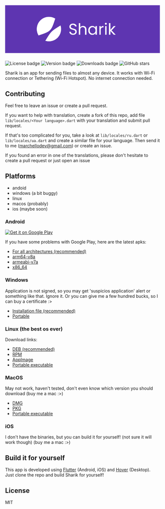 # ![App logo]
![License badge]
![Version badge]
![Downloads badge]
![GitHub stars](https://img.shields.io/github/stars/marchellodev/sharik?style=social)

Sharik is an app for sending files to almost any device. It works with Wi-Fi connection or Tethering (Wi-Fi Hotspot). No internet connection needed.

## Contributing
Feel free to leave an issue or create a pull request.

If you want to help with translation, create a fork of this repo, add file `lib/locales/<Your language>.dart` with your translation and submit pull request.

If that's too complicated for you, take a look at `lib/locales/ru.dart` or `lib/locales/ua.dart` and create a similar file for your language. Then send it to me ([marchellodev@gmail.com](mailto:marchellodev@gmail.com)) or create an issue.

If you found an error in one of the translations, please don't hesitate to create a pull request or just open an issue

## Platforms
- andoid
- windows (a bit buggy)
- linux
- macos (probably)
- ios (maybe soon)


### Android
<a href='https://play.google.com/store/apps/details?id=dev.marchello.sharik&pcampaignid=pcampaignidMKT-Other-global-all-co-prtnr-py-PartBadge-Mar2515-1'><img alt='Get it on Google Play' src='https://play.google.com/intl/en_us/badges/static/images/badges/en_badge_web_generic.png' width="200"/></a>

If you have some problems with Google Play, here are the latest apks:
- [For all architectures (recommended)](https://github.com/marchellodev/sharik/releases/download/v2.0.0/sharik_v2_android.apk)
- [arm64-v8a](https://github.com/marchellodev/sharik/releases/download/v2.0.0/sharik_v2_android_arm64_v8a.apk)
- [armeabi-v7a](https://github.com/marchellodev/sharik/releases/download/v2.0.0/sharik_v2_android_armeabi_v7a.apk)
- [x86_64](https://github.com/marchellodev/sharik/releases/download/v2.0.0/sharik_v2_android_x86_64.apk)


### Windows
Application is not signed, so you may get 'suspicios application' alert or something like that. Ignore it. Or you can give me a few hundred bucks, so I can buy a certificate :>

- [Installation file (recommended)](https://github.com/marchellodev/sharik/releases/download/v2.0.0/sharik_v2_windows.msi)
- [Portable](https://github.com/marchellodev/sharik/releases/download/v2.0.0/sharik_v2_windows.zip)



### Linux (the best os ever)
Download links:
- [DEB (recommended)](https://github.com/marchellodev/sharik/releases/download/v2.0.0/sharik_v2_linux.deb)
- [RPM](https://github.com/marchellodev/sharik/releases/download/v2.0.0/sharik_v2_linux.rpm)
- [AppImage](https://github.com/marchellodev/sharik/releases/download/v2.0.0/sharik_v2_linux.AppImage)
- [Portable executable](https://github.com/marchellodev/sharik/releases/download/v2.0.0/sharik_v2_linux.zip)


### MacOS
May not work, haven't tested, don't even know which version you should download (buy me a mac :>)

- [DMG](https://github.com/marchellodev/sharik/releases/download/v2.0.0/sharik_v2_darwin.dmg)
- [PKG](https://github.com/marchellodev/sharik/releases/download/v2.0.0/sharik_v2_darwin.pkg)
- [Portable executable](https://github.com/marchellodev/sharik/releases/download/v2.0.0/sharik_v2_darwin.zip)

### iOS
I don't have the binaries, but you can build it for yourself! (not sure it will work though) (buy me a mac :>)


## Build it for yourself
This app is developed using [Flutter](https://flutter.dev) (Android, iOS) and [Hover](https://hover.build)  (Desktop). Just clone the repo and build Sharik for yourself!

## License
MIT

[App logo]: media/banner.png
[Downloads badge]: https://img.shields.io/github/downloads/marchellodev/sharik/total
[License badge]: https://img.shields.io/github/license/marchellodev/sharik
[Version badge]: https://img.shields.io/github/v/release/marchellodev/sharik
